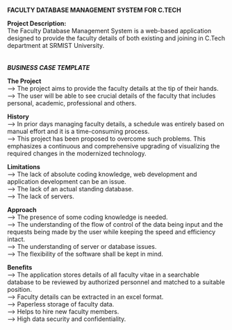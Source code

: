 <!-- SEPM Mini project-->
**FACULTY DATABASE MANAGEMENT SYSTEM FOR C.TECH**

**Project Description:** <br>
The Faculty Database Management System is a web-based application designed to provide the faculty details of both existing and joining in C.Tech department at SRMIST University. <br>
 <br>
  <br>
_**BUSINESS CASE TEMPLATE**_

**The Project** <br>
--> The project aims to provide the faculty details at the tip of their hands. <br>
--> The user will be able to see crucial details of the faculty that includes personal, academic, professional and others. <br>

**History** <br>
--> In prior days managing faculty details, a schedule was entirely based on manual effort and it is a time-consuming process. <br>
--> This project has been proposed to overcome such problems. This emphasizes a continuous and comprehensive upgrading of visualizing the required changes in the modernized technology. <br>

**Limitations** <br>
--> The lack of absolute coding knowledge, web development and application development can be an issue. <br>
--> The lack of an actual standing database. <br>
--> The lack of servers. <br>

**Approach** <br>
--> The presence of some coding knowledge is needed. <br>
--> The understanding of the flow of control of the data being input and the requests being made by the user while keeping the speed and efficiency intact. <br>
--> The understanding of server or database issues. <br>
--> The flexibility of the software shall be kept in mind. <br>

**Benefits** <br>
--> The application stores details of all faculty vitae in a searchable database to be reviewed by authorized personnel and matched to a suitable position. <br>
--> Faculty details can be extracted in an excel format. <br>
--> Paperless storage of faculty data. <br>
--> Helps to hire new faculty members. <br>
--> High data security and confidentiality. <br>
